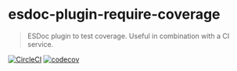 # esdoc-plugin-require-coverage

> ESDoc plugin to test coverage. Useful in combination with a CI service.

[![CircleCI](https://circleci.com/gh/ls-age/esdoc-plugin-require-coverage.svg?style=shield)](https://circleci.com/gh/ls-age/esdoc-plugin-require-coverage)
[![codecov](https://codecov.io/gh/ls-age/esdoc-plugin-require-coverage/branch/master/graph/badge.svg)](https://codecov.io/gh/ls-age/esdoc-plugin-require-coverage)
